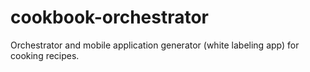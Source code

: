 # cookbook-orchestrator
Orchestrator and mobile application generator (white labeling app) for cooking recipes.

